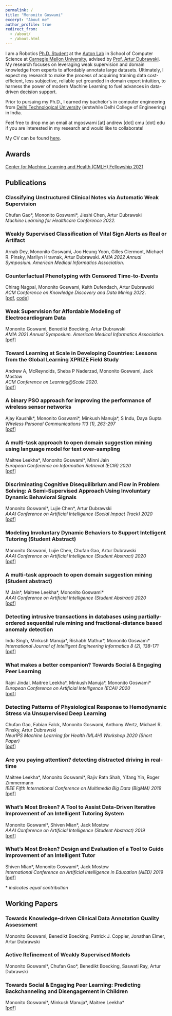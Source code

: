 ```yaml
---
permalink: /
title: "Mononito Goswami"
excerpt: "About me"
author_profile: true
redirect_from: 
  - /about/
  - /about.html
---
```


I am a Robotics [Ph.D. Student](https://www.ri.cmu.edu/ri-people/mononito-goswami/) at the [Auton Lab](https://www.autonlab.org/) in School of Computer Science at [Carnegie Mellon University](https://www.cmu.edu/), advised by [Prof. Artur Dubrawski](https://www.ri.cmu.edu/ri-faculty/artur-w-dubrawski/). My research focuses on leveraging weak supervision and domain knowledge from experts to affordably annotate large datasets. Ultimately, I expect my research to make the process of acquiring training data cost-efficient, less subjective, reliable yet grounded in domain expert intuition, to harness the power of modern Machine Learning to fuel advances in data-driven decision support. 

Prior to pursuing my Ph.D., I earned my bachelor's in computer engineering from [Delhi Technological University](http://dtu.ac.in/) (erstwhile Delhi College of Engineering) in India.

Feel free to drop me an email at mgoswami [at] andrew [dot] cmu [dot] edu if you are interested in my research and would like to collaborate! 

My CV can be found [here](../files/CV_Mononito_Goswami.pdf).

Awards
------
[Center for Machine Learning and Health (CMLH) Fellowship 2021](https://www.cs.cmu.edu/cmlh-cfp/cmlh-fellows_2021)

Publications
------
### Classifying Unstructured Clinical Notes via Automatic Weak Supervision
Chufan Gao\*, Mononito Goswami\*, Jieshi Chen, Artur Dubrawski  
*Machine Learning for Healthcare Conference 2022.*

### Weakly Supervised Classification of Vital Sign Alerts as Real or Artifact
Arnab Dey, Mononito Goswami, Joo Heung Yoon, Gilles Clermont, Michael R. Pinsky, Marilyn Hravnak, Artur Dubrawski.
*AMIA 2022 Annual Symposium. American Medical Informatics Association*.   

### Counterfactual Phenotyping with Censored Time-to-Events
Chirag Nagpal, Mononito Goswami, Keith Dufendach, Artur Dubrawski   
*ACM Conference on Knowledge Discovery and Data Mining 2022*.   
[[pdf](https://arxiv.org/abs/2202.11089), [code](https://autonlab.github.io/auton-survival/cmhe/)]

### Weak Supervision for Affordable Modeling of Electrocardiogram Data
Mononito Goswami, Benedikt Boecking, Artur Dubrawski  
*AMIA 2021 Annual Symposium. American Medical Informatics Association*.   
[[pdf](https://arxiv.org/abs/2201.02936)]

### Toward Learning at Scale in Developing Countries: Lessons from the Global Learning XPRIZE Field Study
Andrew A, McReynolds, Sheba P Naderzad, Mononito Goswami, Jack Mostow  
*ACM Conference on Learning@Scale 2020*.   
[[pdf](https://dl.acm.org/doi/abs/10.1145/3386527.3405920)]

### A binary PSO approach for improving the performance of wireless sensor networks
Ajay Kaushik\*, Mononito Goswami\*, Minkush Manuja\*, S Indu, Daya Gupta  
*Wireless Personal Communications 113 (1), 263-297*  
[[pdf](https://doi.org/10.1007/s11277-020-07188-3)]

### A multi-task approach to open domain suggestion mining using language model for text over-sampling
Maitree Leekha\*, Mononito Goswami\*, Minni Jain  
*European Conference on Information Retrieval (ECIR) 2020*  
[[pdf](https://doi.org/10.1007/978-3-030-45442-5_28)]

### Discriminating Cognitive Disequilibrium and Flow in Problem Solving: A Semi-Supervised Approach Using Involuntary Dynamic Behavioral Signals
Mononito Goswami\*, Lujie Chen\*, Artur Dubrawski  
*AAAI Conference on Artificial Intelligence (Social Impact Track) 2020*  
[[pdf](https://ojs.aaai.org/index.php/AAAI/article/view/5378/5234)]

### Modeling Involuntary Dynamic Behaviors to Support Intelligent Tutoring (Student Abstract)
Mononito Goswami, Lujie Chen, Chufan Gao, Artur Dubrawski  
*AAAI Conference on Artificial Intelligence (Student Abstract) 2020*  
[[pdf](https://ojs.aaai.org/index.php/AAAI/article/download/7171/7025)]

### A multi-task approach to open domain suggestion mining (Student abstract)
M Jain\*, Maitree Leekha\*, Mononito Goswami\*  
*AAAI Conference on Artificial Intelligence (Student Abstract) 2020*  
[[pdf](https://ojs.aaai.org/index.php/AAAI/article/download/7180/7034)]

### Detecting intrusive transactions in databases using partially-ordered sequential rule mining and fractional-distance based anomaly detection
Indu Singh, Minkush Manuja\*, Rishabh Mathur\*, Mononito Goswami\*  
*International Journal of Intelligent Engineering Informatics 8 (2), 138-171*  
[[pdf](https://www.inderscience.com/info/inarticle.php?artid=109098)]

### What makes a better companion? Towards Social & Engaging Peer Learning
Rajni Jindal, Maitree Leekha\*, Minkush Manuja\*, Mononito Goswami\*  
*European Conference on Artificial Intelligence (ECAI) 2020*  
[[pdf](http://ecai2020.eu/papers/1459_paper.pdf)]

### Detecting Patterns of Physiological Response to Hemodynamic Stress via Unsupervised Deep Learning
Chufan Gao, Fabian Falck, Mononito Goswami, Anthony Wertz, Michael R. Pinsky, Artur Dubrawski  
*NeurIPS Machine Learning for Health (ML4H) Workshop 2020 (Short Paper)*  
[[pdf](https://arxiv.org/pdf/1911.05121)]

### Are you paying attention? detecting distracted driving in real-time
Maitree Leekha\*, Mononito Goswami\*, Rajiv Ratn Shah, Yifang Yin, Roger Zimmermann  
*IEEE Fifth International Conference on Multimedia Big Data (BigMM) 2019*  
[[pdf](https://ieeexplore.ieee.org/abstract/document/8919430/)]

### What’s Most Broken? A Tool to Assist Data-Driven Iterative Improvement of an Intelligent Tutoring System
Mononito Goswami\*, Shiven Mian\*, Jack Mostow  
*AAAI Conference on Artificial Intelligence (Student Abstract) 2019*  
[[pdf](https://ojs.aaai.org/index.php/AAAI/article/download/5107/4980)]

### What’s Most Broken? Design and Evaluation of a Tool to Guide Improvement of an Intelligent Tutor
Shiven Mian\*, Mononito Goswami\*, Jack Mostow  
*International Conference on Artificial Intelligence in Education (AIED) 2019*  
[[pdf](https://doi.org/10.1007/978-3-030-23204-7_24)]

\* *indicates equal contribution*

Working Papers
------
### Towards Knowledge-driven Clinical Data Annotation Quality Assessment
Mononito Goswami, Benedikt Boecking, Patrick J. Coppler, Jonathan Elmer, Artur Dubrawski  

### Active Refinement of Weakly Supervised Models
Mononito Goswami\*, Chufan Gao\*, Benedikt Boecking, Saswati Ray, Artur Dubrawski

### Towards Social & Engaging Peer Learning: Predicting Backchanneling and Disengagement in Children
Mononito Goswami\*, Minkush Manuja\*, Maitree Leekha\*  
[[pdf](https://arxiv.org/pdf/2007.11346.pdf)]


<!-- Professional Service
------
### Reviewer
2021&nbsp; &nbsp; &nbsp; &nbsp;International Conference on Learning Representations (ICLR) 

2021&nbsp; &nbsp; &nbsp; &nbsp;Neural Information Processing Systems (NeuRIPS)  

2021&nbsp; &nbsp; &nbsp; &nbsp;ICML Machine Learning for Data (ML4data) workshop  

2021&nbsp; &nbsp; &nbsp; &nbsp;American Medical Informatics Association (AMIA) 2021 Annual Symposium  

2021&nbsp; &nbsp; &nbsp; &nbsp;Journal of Educational Data Mining (JEDM)  

2020&nbsp; &nbsp; &nbsp; &nbsp;AAAI Conference on Artificial Intelligence  


Hobbies
------
Cooking, Photography -->
